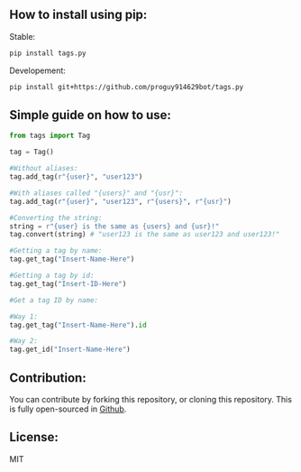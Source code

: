## How to install using pip:

Stable:
```sh
pip install tags.py
```

Developement:
```sh
pip install git+https://github.com/proguy914629bot/tags.py
```

## Simple guide on how to use:

```py
from tags import Tag

tag = Tag()

#Without aliases:
tag.add_tag(r"{user}", "user123")

#With aliases called "{users}" and "{usr}":
tag.add_tag(r"{user}", "user123", r"{users}", r"{usr}")

#Converting the string:
string = r"{user} is the same as {users} and {usr}!"
tag.convert(string) # "user123 is the same as user123 and user123!"

#Getting a tag by name:
tag.get_tag("Insert-Name-Here")

#Getting a tag by id:
tag.get_tag("Insert-ID-Here")

#Get a tag ID by name:

#Way 1:
tag.get_tag("Insert-Name-Here").id

#Way 2:
tag.get_id("Insert-Name-Here")
```

## Contribution:
You can contribute by forking this repository, or cloning this repository. This is fully open-sourced in [Github](https://github.com/proguy914629bot/tags.py).

## License:
MIT
